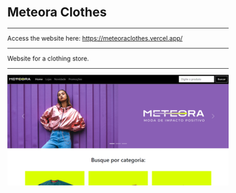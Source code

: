 # Meteora Clothes
***
Access the website here: https://meteoraclothes.vercel.app/
***
Website for a clothing store.
***
![img](https://github.com/DanielTomazi/Meteora/blob/main/roupaimg-demo.png)
